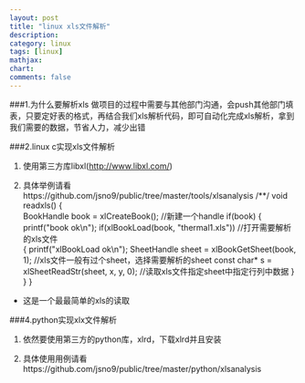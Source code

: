 ```yaml
---
layout: post
title: "linux xls文件解析"
description:
category: linux
tags: [linux]
mathjax: 
chart:
comments: false
---
```


###1.为什么要解析xls
做项目的过程中需要与其他部门沟通，会push其他部门填表，只要定好表的格式，再结合我们xls解析代码，即可自动化完成xls解析，拿到我们需要的数据，节省人力，减少出错

###2.linux c实现xls文件解析
1. 使用第三方库libxl(http://www.libxl.com/)

2. 具体举例请看https://github.com/jsno9/public/tree/master/tools/xlsanalysis
/**/
	void readxls()
	{		
		BookHandle book = xlCreateBook();	//新建一个handle
		if(book) 
		{
			printf("book ok\n");
			if(xlBookLoad(book, "thermal1.xls"))	//打开需要解析的xls文件 	
			{
				printf("xlBookLoad ok\n");
				SheetHandle sheet = xlBookGetSheet(book, 1);	//xls文件一般有过个sheet，选择需要解析的sheet
				const char* s = xlSheetReadStr(sheet, x, y, 0);	//读取xls文件指定sheet中指定行列中数据
			}
		}
	}
+ 这是一个最最简单的xls的读取

###4.python实现xlx文件解析
1. 依然要使用第三方的python库，xlrd，下载xlrd并且安装

2. 具体使用用例请看https://github.com/jsno9/public/tree/master/python/xlsanalysis
